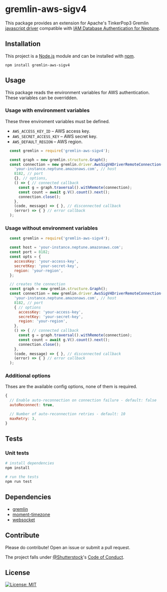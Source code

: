 # gremlin-aws-sigv4
This package provides an extension for Apache's TinkerPop3 Gremlin [javascript driver](https://github.com/apache/tinkerpop/tree/master/gremlin-javascript/src/main/javascript/gremlin-javascript) compatible with [IAM Database Authentication for Neptune](https://docs.aws.amazon.com/neptune/latest/userguide/iam-auth.html).

## Installation
This project is a [Node.js](https://nodejs.org) module and can be installed with [npm](https://npmjs.com).

`npm install gremlin-aws-sigv4`

## Usage
This package reads the environment variables for AWS authentication. These variables can be overridden.

### Usage with environment variables
These three enviroment variables must be defined.
+ `AWS_ACCESS_KEY_ID` – AWS access key.
+ `AWS_SECRET_ACCESS_KEY` – AWS secret key.
+ `AWS_DEFAULT_REGION` – AWS region.

```js
  const gremlin = require('gremlin-aws-sigv4');

  const graph = new gremlin.structure.Graph();
  const connection = new gremlin.driver.AwsSigV4DriverRemoteConnection(
    'your-instance.neptune.amazonaws.com', // host
    8182, // port
    {}, // options,
    () => { // connected callback
      const g = graph.traversal().withRemote(connection);
      const count = await g.V().count().next();
      connection.close();
    }, 
    (code, message) => { }, // disconnected callback
    (error) => { } // error callback
  );
```

### Usage without environment variables
```js
  const gremlin = require('gremlin-aws-sigv4');

  const host = 'your-instance.neptune.amazonaws.com';
  const port = 8182;
  const opts = {
    accessKey: 'your-access-key',
    secretKey: 'your-secret-key',
    region: 'your-region',
  };

  // creates the connection
  const graph = new gremlin.structure.Graph();
  const connection = new gremlin.driver.AwsSigV4DriverRemoteConnection(
    'your-instance.neptune.amazonaws.com', // host
    8182, // port
    { // options
      accessKey: 'your-access-key',
      secretKey: 'your-secret-key',
      region: 'your-region',
    },
    () => { // connected callback
      const g = graph.traversal().withRemote(connection);
      const count = await g.V().count().next();
      connection.close();
    }, 
    (code, message) => { }, // disconnected callback
    (error) => { } // error callback
  );
```

### Additional options
Thses are the available config options, none of them is required.
```js
{
  // Enable auto-reconnection on connection failure - default: false 
  autoReconnect: true,

  // Number of auto-reconnection retries - default: 10 
  maxRetry: 3,
}
```

## Tests

### Unit tests
```bash
# install dependencies
npm install

# run the tests
npm run test
```

## Dependencies

- [gremlin](https://www.npmjs.com/package/gremlin)
- [moment-timezone](https://www.npmjs.com/package/moment-timezone)
- [websocket](https://www.npmjs.com/package/websocket)

## Contribute
Please do contribute! Open an issue or submit a pull request.

The project falls under [@Shutterstock](https://github.com/shutterstock/welcome)'s [Code of Conduct](https://github.com/shutterstock/welcome/blob/master/CODE_OF_CONDUCT.md).

## License
[![License: MIT](https://img.shields.io/badge/License-MIT-green.svg)](https://opensource.org/licenses/MIT)
